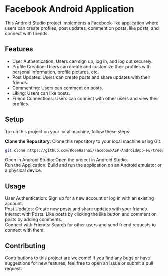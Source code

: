 # Facebook Android Application

This Android Studio project implements a Facebook-like application where users can create profiles, post updates, comment on posts, like posts, and connect with friends.

## Features

- User Authentication: Users can sign up, log in, and log out securely.
- Profile Creation: Users can create and customize their profiles with personal information, profile pictures, etc.
- Post Updates: Users can create posts and share updates with their friends.
- Commenting: Users can comment on posts.
- Liking: Users can like posts.
- Friend Connections: Users can connect with other users and view their profiles.

## Setup

To run this project on your local machine, follow these steps:

**Clone the Repository**: Clone this repository to your local machine using Git.

   ```bash
   git clone https://github.com/RoeeHashai/FacebookASP-AndroidApp-FE/tree/main
  ```
Open in Android Studio: Open the project in Android Studio.  
Run the Application: Build and run the application on an Android emulator or a physical device.

## Usage

User Authentication: Sign up for a new account or log in with an existing account.  
Post Updates: Create new posts and share updates with your friends.  
Interact with Posts: Like posts by clicking the like button and comment on posts by adding comments.  
Connect with Friends: Search for other users and send friend requests to connect with them.  

## Contributing

Contributions to this project are welcome! If you find any bugs or have suggestions for new features, feel free to open an issue or submit a pull request.
